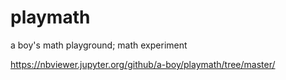 # playmath
a boy's math playground; math experiment

https://nbviewer.jupyter.org/github/a-boy/playmath/tree/master/

